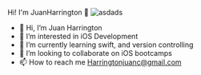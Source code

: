 Hi! I'm JuanHarrington 👋
![asdads](https://github.com/JuanMiChee/JuanMiChee/assets/88286626/a75c9ba2-e905-49d9-9fbe-132419e72b0f)



- 👋 Hi, I’m Juan Harrington
- 👀 I’m interested in iOS Development
- 🌱 I’m currently learning swift, and version controlling
- 💞️ I’m looking to collaborate on iOS bootcamps
- 📫 How to reach me Harringtonjuanc@gmail.com

<!---
JuanMiChee/JuanMiChee is a ✨ special ✨ repository because its
 `README.md` (this file) appears on your GitHub profile.
You can click the Preview link to take a look at your changes.
--->
